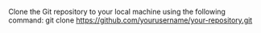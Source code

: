 Clone the Git repository to your local machine using the following command: git clone https://github.com/yourusername/your-repository.git